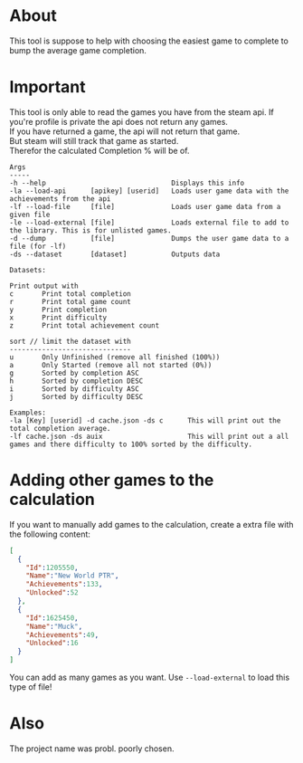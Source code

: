 ﻿# About
This tool is suppose to help with choosing the easiest game to complete to bump the average game completion. 
# Important
This tool is only able to read the games you have from the steam api. 
If you're profile is private the api does not return any games.  
If you have returned a game, the api will not return that game.    
But steam will still track that game as started.  
Therefor the calculated Completion % will be of.  
```
Args
-----
-h --help                               Displays this info
-la --load-api      [apikey] [userid]   Loads user game data with the achievements from the api
-lf --load-file     [file]              Loads user game data from a given file
-le --load-external [file]              Loads external file to add to the library. This is for unlisted games.
-d --dump           [file]              Dumps the user game data to a file (for -lf)
-ds --dataset       [dataset]           Outputs data                       

Datasets:

Print output with
c       Print total completion
r       Print total game count
y       Print completion
x       Print difficulty
z       Print total achievement count

sort // limit the dataset with
------------------------------
u       Only Unfinished (remove all finished (100%))
a       Only Started (remove all not started (0%))
g       Sorted by completion ASC
h       Sorted by completion DESC
i       Sorted by difficulty ASC
j       Sorted by difficulty DESC

Examples:
-la [Key] [userid] -d cache.json -ds c      This will print out the total completion average.
-lf cache.json -ds auix                     This will print out a all games and there difficulty to 100% sorted by the difficulty.
```
# Adding other games to the calculation
If you want to manually add games to the calculation, create a extra file with the following content:
```json
[
  {
    "Id":1205550,
    "Name":"New World PTR",
    "Achievements":133,
    "Unlocked":52
  },
  {
    "Id":1625450,
    "Name":"Muck",
    "Achievements":49,
    "Unlocked":16
  }
]
```
You can add as many games as you want.
Use `--load-external` to load this type of file!
# Also
The project name was probl. poorly chosen.